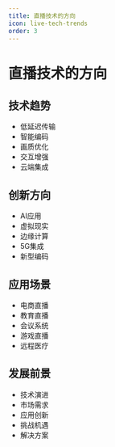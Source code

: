 ```yaml
---
title: 直播技术的方向
icon: live-tech-trends
order: 3
---
```


# 直播技术的方向

## 技术趋势
- 低延迟传输
- 智能编码
- 画质优化
- 交互增强
- 云端集成

## 创新方向
- AI应用
- 虚拟现实
- 边缘计算
- 5G集成
- 新型编码

## 应用场景
- 电商直播
- 教育直播
- 会议系统
- 游戏直播
- 远程医疗

## 发展前景
- 技术演进
- 市场需求
- 应用创新
- 挑战机遇
- 解决方案
